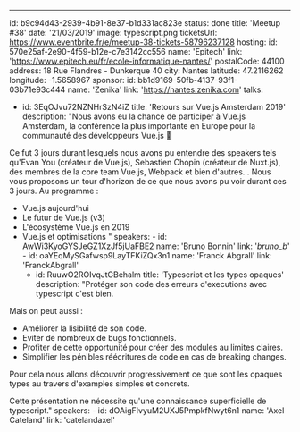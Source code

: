 ---

id: b9c94d43-2939-4b91-8e37-b1d331ac823e
status: done
title: 'Meetup #38'
date: '21/03/2019'
image: typescript.png
ticketsUrl: https://www.eventbrite.fr/e/meetup-38-tickets-58796237128
hosting:
id: 570e25af-2e90-4f59-b12e-c7e3142cc556
name: 'Epitech'
link: 'https://www.epitech.eu/fr/ecole-informatique-nantes/'
postalCode: 44100
address: 18 Rue Flandres - Dunkerque 40
city: Nantes
latitude: 47.2116262
longitude: -1.5658967
sponsor:
id: bb1d9169-50fb-4137-93f1-03b71e93c444
name: 'Zenika'
link: 'https://nantes.zenika.com'
talks:

- id: 3EqOJvu72NZNHrSzN4iZ
  title: 'Retours sur Vue.js Amsterdam 2019'
  description: "Nous avons eu la chance de participer à Vue.js Amsterdam, la conférence la plus importante en Europe pour la communauté des développeurs Vue.js 💚

Ce fut 3 jours durant lesquels nous avons pu entendre des speakers tels qu'Evan You (créateur de Vue.js), Sebastien Chopin (créateur de Nuxt.js), des membres de la core team Vue.js, Webpack et bien d'autres...
Nous vous proposons un tour d'horizon de ce que nous avons pu voir durant ces 3 jours. Au programme :

- Vue.js aujourd'hui
- Le futur de Vue.js (v3)
- L'écosystème Vue.js en 2019
- Vue.js et optimisations
  "
  speakers: -
  id: AwWi3KyoGYSJeGZ1XzJf5jUaFBE2
  name: 'Bruno Bonnin'
  link: '_bruno_b_' -
  id: oaYEqMySGafwsp9LayTFKiZQx3n1
  name: 'Franck Abgrall'
  link: 'FranckAbgrall'
    - id: RuuwO2ROIvqJtGBehalm
      title: 'Typescript et les types opaques'
      description: "Protéger son code des erreurs d'executions avec typescript c'est bien.

Mais on peut aussi :

- Améliorer la lisibilité de son code.
- Eviter de nombreux de bugs fonctionnels.
- Profiter de cette opportunité pour créer des modules au limites claires.
- Simplifier les pénibles réécritures de code en cas de breaking changes.

Pour cela nous allons découvrir progressivement ce que sont les opaques types au travers d'examples simples et concrets.

Cette présentation ne nécessite qu'une connaissance superficielle de typescript."
speakers: -
id: dOAigFIvyuM2UXJ5PmpkfNwyt6n1
name: 'Axel Cateland'
link: 'catelandaxel'
